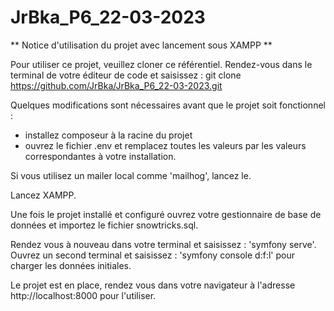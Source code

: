 # JrBka_P6_22-03-2023
** Notice d'utilisation du projet avec lancement sous XAMPP **

Pour utiliser ce projet, veuillez cloner ce référentiel. Rendez-vous dans le terminal de votre éditeur de code et saisissez :
git clone https://github.com/JrBka/JrBka_P6_22-03-2023.git

Quelques modifications sont nécessaires avant que le projet soit fonctionnel :

- installez composeur à la racine du projet
- ouvrez le fichier .env et remplacez toutes les valeurs par les valeurs correspondantes à votre installation.

Si vous utilisez un mailer local comme 'mailhog', lancez le.

Lancez XAMPP.

Une fois le projet installé et configuré ouvrez votre gestionnaire de base de données et importez le fichier snowtricks.sql.

Rendez vous à nouveau dans votre terminal et saisissez : 'symfony serve'.
Ouvrez un second terminal et saisissez : 'symfony console d:f:l' pour charger les données initiales.

Le projet est en place, rendez vous dans votre navigateur à l'adresse http://localhost:8000 pour l'utiliser.

